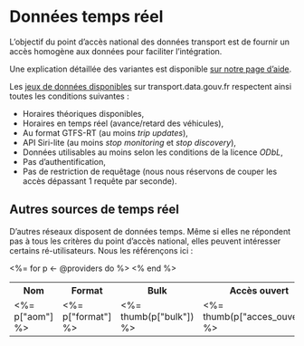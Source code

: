 # Données temps réel

L’objectif du point d’accès national des données transport est de fournir un accès homogène aux données pour faciliter l’intégration.

Une explication détaillée des variantes est disponible [sur notre page d’aide](https://doc.transport.data.gouv.fr/producteurs/temps-reel-des-transports-en-commun).

Les [jeux de données disponibles](<%= dataset_url(@conn, :index, filter: :has_realtime) %>) sur transport.data.gouv.fr respectent ainsi toutes les conditions suivantes :

* Horaires théoriques disponibles,
* Horaires en temps réel (avance/retard des véhicules),
* Au format GTFS-RT (au moins _trip updates_),
* API Siri-lite (au moins _stop monitoring_ et _stop discovery_),
* Données utilisables au moins selon les conditions de la licence _ODbL_,
* Pas d’authentification,
* Pas de restriction de requêtage (nous nous réservons de couper les accès dépassant 1 requête par seconde).

## Autres sources de temps réel

D’autres réseaux disposent de données temps. Même si elles ne répondent pas à tous les critères du point d’accès national, elles peuvent intéresser certains ré-utilisateurs. Nous les référençons ici :


<table class="table">
<th>Nom</th>
<th>Format</th>
<th>Bulk</th>
<th>Accès ouvert</th>
<th>Licence</th>
<th>Prochains passages</th>
<th>Position véhicules</th>
<th>Messages d’alerte</th>
<%= for p <- @providers do %>
<tr>
<td><%= p["aom"] %></td>
<td><%= p["format"] %></td>
<td><%= thumb(p["bulk"]) %></td>
<td><%= thumb(p["acces_ouvert"]) %>
<td><%= p["licence"] %></td>
<td><%= make_link(p["prochains_passages"]) %></td>
<td><%= make_link(p["position_vehicules"]) %></td>
<td><%= make_link(p["alertes"]) %></td>
</tr>
<% end %>
</table>
